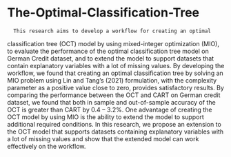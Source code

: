# The-Optimal-Classification-Tree

      This research aims to develop a workflow for creating an optimal 
classification tree (OCT) model by using mixed-integer optimization (MIO), to 
evaluate the performance of the optimal classification tree model on German 
Credit dataset, and to extend the model to support datasets that contain 
explanatory variables with a lot of missing values. By developing the workflow, we 
found that creating an optimal classification tree by solving an MIO problem using 
Lin and Tang’s (2021) formulation, with the complexity parameter as a positive 
value close to zero, provides satisfactory results. By comparing the performance 
between the OCT and CART on German credit dataset, we found that both in
sample and out-of-sample accuracy of the OCT is greater than CART by 0.4 – 3.2%. 
One advantage of creating the OCT model by using MIO is the ability to extend the 
model to support additional required conditions. In this research, we propose an 
extension to the OCT model that supports datasets containing explanatory 
variables with a lot of missing values and show that the extended model can work 
effectively on the workflow.
